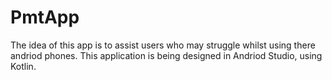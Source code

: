# PmtApp
The idea of this app is to assist users who may struggle whilst using there andriod phones.
This application is being designed in Andriod Studio, using Kotlin. 
